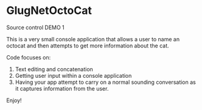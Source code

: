 # GlugNetOctoCat
Source control DEMO 1

This is a very small console application that allows a user to name an octocat and then attempts to get more information about the cat.  

Code focuses on:
1)  Text editing and concatenation
2)  Getting user input within a console application
3)  Having your app attempt to carry on a normal sounding conversation as it captures information from the user.  

Enjoy!
